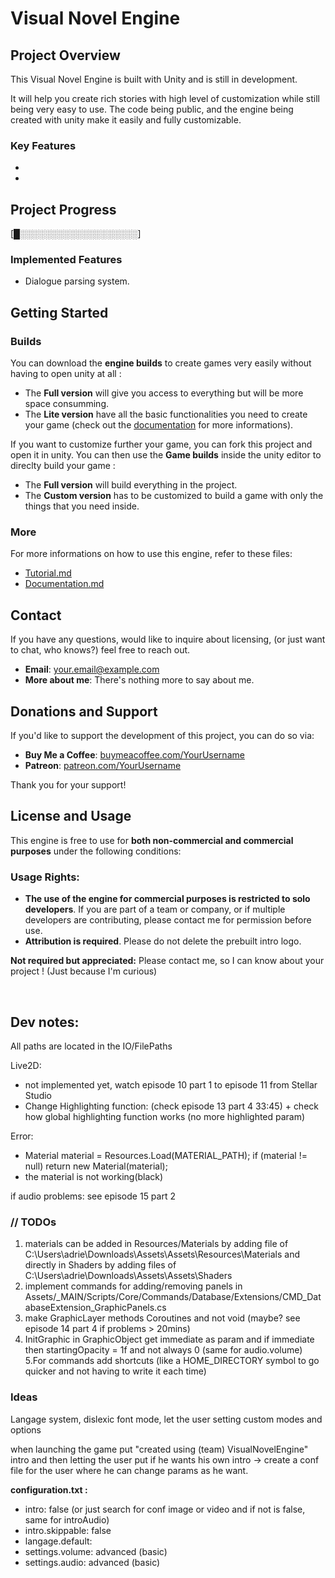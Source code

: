 # Visual Novel Engine

## Project Overview

This Visual Novel Engine is built with Unity and is still in development.

It will help you create rich stories with high level of customization while still being very easy to use. The code being public, and the engine being created with unity make it easily and fully customizable.

### Key Features

- 
- 

## Project Progress

[█░░░░░░░░░░░░░░░░░░░]

### Implemented Features

- Dialogue parsing system.

## Getting Started

### Builds

You can download the **engine builds** to create games very easily without having to open unity at all :

- The **Full version** will give you access to everything but will be more space consumming.
- The **Lite version** have all the basic functionalities you need to create your game (check out the [documentation](./Documentation.md) for more informations).


If you want to customize further your game, you can fork this project and open it in unity. You can then use the **Game builds** inside the unity editor to direclty build your game :

- The **Full version** will build everything in the project.
- The **Custom version** has to be customized to build a game with only the things that you need inside.


### More

For more informations on how to use this engine, refer to these files:
- [Tutorial.md](./Tutorial.md)
- [Documentation.md](./Documentation.md)

## Contact

If you have any questions, would like to inquire about licensing, (or just want to chat, who knows?) feel free to reach out.

- **Email**: [your.email@example.com](mailto:your.email@example.com)
- **More about me**: There's nothing more to say about me.

## Donations and Support

If you'd like to support the development of this project, you can do so via:

- **Buy Me a Coffee**: [buymeacoffee.com/YourUsername](https://www.buymeacoffee.com/YourUsername)
- **Patreon**: [patreon.com/YourUsername](https://www.patreon.com/YourUsername)

Thank you for your support!


## License and Usage

This engine is free to use for **both non-commercial and commercial purposes** under the following conditions:

### Usage Rights:

- **The use of the engine for commercial purposes is restricted to solo developers**. If you are part of a team or company, or if multiple developers are contributing, please contact me for permission before use.
- **Attribution is required**. Please do not delete the prebuilt intro logo.

**Not required but appreciated:** Please contact me, so I can know about your project ! (Just because I'm curious)

<br>

## Dev notes:

All paths are located in the IO/FilePaths

Live2D:
- not implemented yet, watch episode 10 part 1 to episode 11 from Stellar Studio
- Change Highlighting function: (check episode 13 part 4 33:45) + check how global highlighting function works (no more highlighted param)

Error:
- Material material = Resources.Load<Material>(MATERIAL_PATH);
if (material != null) return new Material(material);
- the material is not working(black)

if audio problems: see episode 15 part 2

### // TODOs
1. materials can be added in Resources/Materials by adding file of C:\Users\adrie\Downloads\Assets\Assets\Resources\Materials and directly in Shaders by adding files of C:\Users\adrie\Downloads\Assets\Assets\Shaders
2. implement commands for adding/removing panels in Assets/_MAIN/Scripts/Core/Commands/Database/Extensions/CMD_DatabaseExtension_GraphicPanels.cs
3. make GraphicLayer methods Coroutines and not void (maybe? see episode 14 part 4 if problems > 20mins)
4. InitGraphic in GraphicObject get immediate as param and if immediate then startingOpacity = 1f and not always 0 (same for audio.volume)
5.For commands add shortcuts (like a HOME_DIRECTORY symbol to go quicker and not having to write it each time)

### Ideas

Langage system, dislexic font mode, let the user setting custom modes and options

when launching the game put "created using (team) VisualNovelEngine" intro and then letting the user put if he wants his own intro -> create a conf file for the user where he can change params as he want.

**configuration.txt :**

- intro: false (or just search for conf image or video and if not is false, same for introAudio)
- intro.skippable: false
- langage.default:
- settings.volume: advanced (basic)
- settings.audio: advanced (basic)